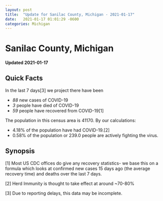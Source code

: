 ```yaml
---
layout: post
title:  "Update for Sanilac County, Michigan - 2021-01-17"
date:   2021-01-17 01:01:29 -0600
categories: Michigan
---
```


# Sanilac County, Michigan
#### Updated 2021-01-17

## Quick Facts

In the last 7 days[3] we project there have been
- *88* new cases of COVID-19
- *3* people have died of COVID-19
- *59* people have recovered from COVID-19[1]

The population in this census area is 41170. By our calculations:
- 4.18% of the population have had COVID-19.[2]
- 0.58% of the population or 239.0 people are actively fighting the virus.

## Synopsis




[1] Most US CDC offices do give any recovery statistics- we base this on a formula which looks at confirmed new cases
15 days ago (the average recovery time) and deaths over the last 7 days.

[2] Herd Immunity is thought to take effect at around ~70-80%

[3] Due to reporting delays, this data may be incomplete.
 
    